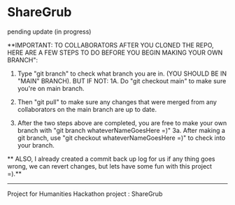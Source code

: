 # ShareGrub
pending update (in progress)

**IMPORTANT: TO  COLLABORATORS AFTER YOU CLONED THE REPO, HERE ARE A FEW STEPS TO DO BEFORE YOU BEGIN MAKING YOUR OWN BRANCH":

1. Type "git branch" to check what branch you are in. (YOU SHOULD BE IN  "MAIN" BRANCH). BUT IF NOT:
    1A. Do "git checkout main" to make sure you're on main branch.
    
    
2. Then "git pull" to make sure any changes that were merged from any collaborators on the main branch are up to date.


3. After the two steps above are completed, you are free to make your own branch with "git branch whateverNameGoesHere =)"
  3a. After making a git branch, use "git checkout whateverNameGoesHere =)" to check into your branch.
  


** ALSO, I already created a commit back up log for us if any thing goes wrong, we can revert changes, but lets have some fun with this project =).**
________________________________________________________________________________________________________________________________
Project for Humanities Hackathon project : ShareGrub
